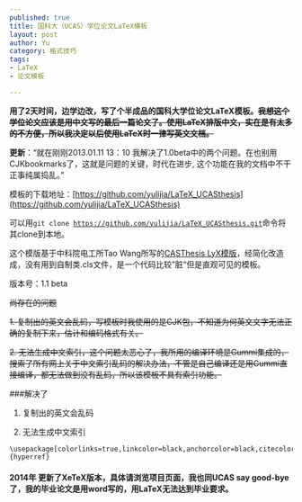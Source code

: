 ```yaml
--- 
published: true
title: 国科大（UCAS）学位论文LaTeX模板
layout: post
author: Yu
category: 格式技巧
tags: 
- LaTeX
- 论文模板

---
```

**用了2天时间，边学边改，写了个半成品的国科大学位论文LaTeX模板。<del>我想这个学位论文应该是用中文写的最后一篇论文了。使用LaTeX排版中文，实在是有太多的不方便，所以我决定以后使用LaTeX时一律写英文文档。</del>**

**更新**：<q>就在刚刚2013.01.11 13：10 我解决了1.0beta中的两个问题。在也别用CJKbookmarks了，这就是问题的关键，时代在进步, 这个功能在我的文档中不干正事纯属捣乱。</q>

模板的下载地址：[https://github.com/yulijia/LaTeX_UCASthesis](https://github.com/yulijia/LaTeX_UCASthesis)

可以用<code>git clone https://github.com/yulijia/LaTeX_UCASthesis.git</code>命令将其clone到本地。

这个模版基于中科院电工所Tao Wang所写的[CASThesis LyX模版](http://code.google.com/p/cas-lyx-template/)，经简化改造成，没有用到自制类.cls文件，是一个代码比较”脏“但是直观可见的模板。

版本号：1.1 beta


<del>尚存在的问题</del>

<del>1. 复制出的英文会乱码，写模板时我使用的是CJK包，不知道为何英文文字无法正确的复制下来，估计和编码格式有关。</del>

<del>2. 无法生成中文索引，这个问题太恶心了，我所用的编译环境是Gummi集成的，搜索了所有网上关于中文索引乱码的解决办法，不管是自己编译还是用Gummi直接编译，都无法做到没有乱码，所以该模板不具有索引功能。</del>

###解决了

1. 复制出的英文会乱码

2. 无法生成中文索引 
<pre><code>\usepackage[colorlinks=true,linkcolor=black,anchorcolor=black,citecolor=black,unicode]{hyperref}</code></pre>

#### 2014年 更新了XeTeX版本，具体请浏览项目页面，我也同UCAS say good-bye 了，我的毕业论文是用word写的，用LaTeX无法达到毕业要求。
